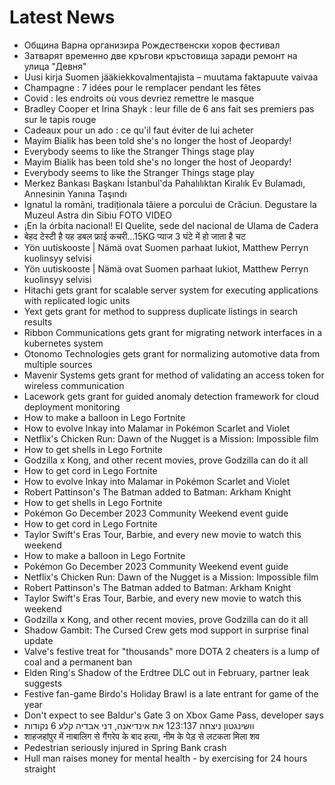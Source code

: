 # Latest News
-  Община Варна организира Рождественски хоров фестивал
-  Затварят временно две кръгови кръстовища заради ремонт на улица "Девня"
-  Uusi kirja Suomen jääkiekkovalmentajista – muutama faktapuute vaivaa
-  Champagne : 7 idées pour le remplacer pendant les fêtes
-  Covid : les endroits où vous devriez remettre le masque
-  Bradley Cooper et Irina Shayk : leur fille de 6 ans fait ses premiers pas sur le tapis rouge
-  Cadeaux pour un ado : ce qu'il faut éviter de lui acheter
-  Mayim Bialik has been told she's no longer the host of Jeopardy!
-  Everybody seems to like the Stranger Things stage play
-  Mayim Bialik has been told she's no longer the host of Jeopardy!
-  Everybody seems to like the Stranger Things stage play
-  Merkez Bankası Başkanı İstanbul'da Pahalılıktan Kiralık Ev Bulamadı, Annesinin Yanına Taşındı
-  Ignatul la români, tradiționala tăiere a porcului de Crăciun. Degustare la Muzeul Astra din Sibiu FOTO VIDEO
-  ¡En la órbita nacional! El Quelite, sede del nacional de Ulama de Cadera
-  बेहद टेस्टी है यह डबल फ्राई कचरी...15KG प्याज 3 घंटे में हो जाता है चट
-  Yön uutiskooste | Nämä ovat Suomen parhaat lukiot, Matthew Perryn kuolinsyy selvisi
-  Yön uutiskooste | Nämä ovat Suomen parhaat lukiot, Matthew Perryn kuolinsyy selvisi
-  Hitachi gets grant for scalable server system for executing applications with replicated logic units
-  Yext gets grant for method to suppress duplicate listings in search results
-  Ribbon Communications gets grant for migrating network interfaces in a kubernetes system
-  Otonomo Technologies gets grant for normalizing automotive data from multiple sources
-  Mavenir Systems gets grant for method of validating an access token for wireless communication
-  Lacework gets grant for guided anomaly detection framework for cloud deployment monitoring
-  How to make a balloon in Lego Fortnite
-  How to evolve Inkay into Malamar in Pokémon Scarlet and Violet
-  Netflix's Chicken Run: Dawn of the Nugget is a Mission: Impossible film
-  How to get shells in Lego Fortnite
-  Godzilla x Kong, and other recent movies, prove Godzilla can do it all
-  How to get cord in Lego Fortnite
-  How to evolve Inkay into Malamar in Pokémon Scarlet and Violet
-  Robert Pattinson's The Batman added to Batman: Arkham Knight
-  How to get shells in Lego Fortnite
-  Pokémon Go December 2023 Community Weekend event guide
-  How to get cord in Lego Fortnite
-  Taylor Swift's Eras Tour, Barbie, and every new movie to watch this weekend
-  How to make a balloon in Lego Fortnite
-  Pokémon Go December 2023 Community Weekend event guide
-  Netflix's Chicken Run: Dawn of the Nugget is a Mission: Impossible film
-  Robert Pattinson's The Batman added to Batman: Arkham Knight
-  Taylor Swift's Eras Tour, Barbie, and every new movie to watch this weekend
-  Godzilla x Kong, and other recent movies, prove Godzilla can do it all
-  Shadow Gambit: The Cursed Crew gets mod support in surprise final update
-  Valve's festive treat for "thousands" more DOTA 2 cheaters is a lump of coal and a permanent ban
-  Elden Ring's Shadow of the Erdtree DLC out in February, partner leak suggests
-  Festive fan-game Birdo's Holiday Brawl is a late entrant for game of the year
-  Don't expect to see Baldur's Gate 3 on Xbox Game Pass, developer says
-  וושינגטון ניצחה 123:137 את אינדיאנה, דני אבדיה קלע 6 נקודות
-  शाहजहांपुर में नाबालिग से गैंगरेप के बाद हत्या, नीम के पेड़ से लटकता मिला शव
-  Pedestrian seriously injured in Spring Bank crash
-  Hull man raises money for mental health - by exercising for 24 hours straight

